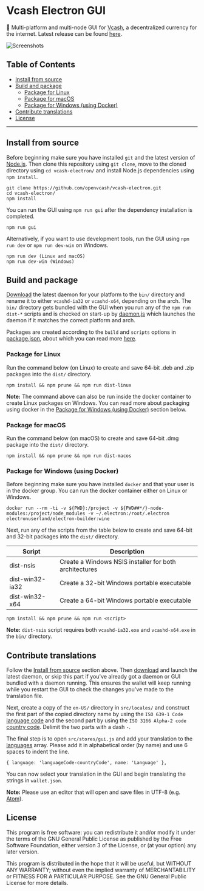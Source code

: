 # Vcash Electron GUI
:honeybee: Multi-platform and multi-node GUI for [Vcash](https://vcash.info/),
a decentralized currency for the internet. Latest release can be found
[here](https://github.com/openvcash/vcash-electron/releases).

![Screenshots](http://i.imgur.com/i3Dxol0.gif)

## Table of Contents
- [Install from source](#install-from-source)
- [Build and package](#build-and-package)
  * [Package for Linux](#package-for-linux)
  * [Package for macOS](#package-for-macos)
  * [Package for Windows (using Docker)](#package-for-windows-using-docker)
- [Contribute translations](#contribute-translations)
- [License](#license)

--------------------------------------------------------------------------------

## Install from source
Before beginning make sure you have installed `git` and the latest version of
[Node.js](https://nodejs.org/en/download/current/). Then clone this repository
using `git clone`, move to the cloned directory using `cd vcash-electron/` and
install Node.js dependencies using `npm install`.

    git clone https://github.com/openvcash/vcash-electron.git
    cd vcash-electron/
    npm install

You can run the GUI using `npm run gui` after the dependency installation
is completed.

    npm run gui

Alternatively, if you want to use development tools, run the GUI
using `npm run dev` or `npm run dev-win` on Windows.

    npm run dev (Linux and macOS)
    npm run dev-win (Windows)

## Build and package
[Download](https://vcash.info/wallets.php) the latest daemon for your platform
to the `bin/` directory and rename it to either `vcashd-ia32` or `vcashd-x64`,
depending on the arch. The `bin/` directory gets bundled with the GUI when you
run any of the `npm run dist-*` scripts and is checked on start-up by
[daemon.js](https://github.com/openvcash/vcash-electron/blob/master/src/daemon.js)
which launches the daemon if it matches the correct platform and arch.

Packages are created according to the `build` and `scripts` options in
[package.json](https://github.com/openvcash/vcash-electron/blob/master/package.json#L11-L34),
about which you can read more
[here](https://github.com/electron-userland/electron-builder/wiki/Options).

### Package for Linux
Run the command below (on Linux) to create and save 64-bit .deb and .zip
packages into the `dist/` directory.

    npm install && npm prune && npm run dist-linux

**Note:** The command above can also be run inside the docker container to
create Linux packages on Windows. You can read more about packaging using
docker in the
[Package for Windows (using Docker)](#package-for-windows-using-docker)
section below.

### Package for macOS
Run the command below (on macOS) to create and save 64-bit .dmg
package into the `dist/` directory.

    npm install && npm prune && npm run dist-macos

### Package for Windows (using Docker)
Before beginning make sure you have installed `docker` and that your user is in
the docker group. You can run the docker container either on Linux or Windows.

```
docker run --rm -ti -v ${PWD}:/project -v ${PWD##*/}-node-modules:/project/node_modules -v ~/.electron:/root/.electron electronuserland/electron-builder:wine
```

Next, run any of the scripts from the table below to create and save 64-bit and
32-bit packages into the `dist/` directory.

Script | Description
------ | ------
dist-nsis | Create a Windows NSIS installer for both architectures
dist-win32-ia32 | Create a 32-bit Windows portable executable
dist-win32-x64 | Create a 64-bit Windows portable executable

    npm install && npm prune && npm run <script>

**Note:** `dist-nsis` script requires both `vcashd-ia32.exe` and
`vcashd-x64.exe` in the `bin/` directory.

## Contribute translations
Follow the [Install from source](#install-from-source) section above. Then
[download](https://vcash.info/wallets.php) and launch the latest daemon, or
skip this part if you've already got a daemon or GUI bundled with a daemon
running. This ensures the wallet will keep running while you restart the GUI
to check the changes you've made to the translation file.

Next, create a copy of the `en-US/` directory in `src/locales/` and construct
the first part of the copied directory name by using the `ISO 639-1 Code`
[language code](https://en.wikipedia.org/wiki/List_of_ISO_639-1_codes)
and the second part by using the `ISO 3166 Alpha-2 code`
[country code](https://en.wikipedia.org/wiki/ISO_3166-1#Current_codes).
Delimit the two parts with a dash `-`.

The final step is to open `src/stores/gui.js` and add your translation to the
[languages](https://github.com/openvcash/vcash-electron/blob/master/src/stores/gui.js#L25-L32)
array. Please add it in alphabetical order (by name) and use 6 spaces to indent
the line.

    { language: 'languageCode-countryCode', name: 'Language' },

You can now select your translation in the GUI and begin translating the
strings in `wallet.json`.

**Note:** Please use an editor that will open and save files in UTF-8
(e.g. [Atom](https://atom.io/)).

## License
This program is free software: you can redistribute it and/or modify
it under the terms of the GNU General Public License as published by
the Free Software Foundation, either version 3 of the License, or
(at your option) any later version.

This program is distributed in the hope that it will be useful,
but WITHOUT ANY WARRANTY; without even the implied warranty of
MERCHANTABILITY or FITNESS FOR A PARTICULAR PURPOSE.  See the
GNU General Public License for more details.
